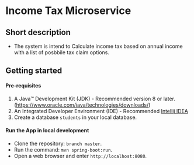 # Income Tax Microservice

## Short description
- The system is intend to Calculate income tax based on annual income with a list of posbbile tax claim options.

## Getting started
#### Pre-requisites
1. A Java™ Development Kit (JDK) - Recommended version 8 or later.(https://www.oracle.com/java/technologies/downloads/) <br/>
2. An Integrated Developer Environment (IDE) - Recommended [Intellij IDEA](https://www.jetbrains.com/idea/) <br/>
3. Create a database `students` in your local database.

#### Run the App in local development
- Clone the repository: `branch master`.
- Run the command: `mvn spring-boot:run`.
- Open a web browser and enter `http://localhost:8080`.
